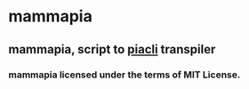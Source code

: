 # mammapia
## mammapia, script to [piacli](https://github.com/ferhatgec/piacli) transpiler

### mammapia licensed under the terms of MIT License.
